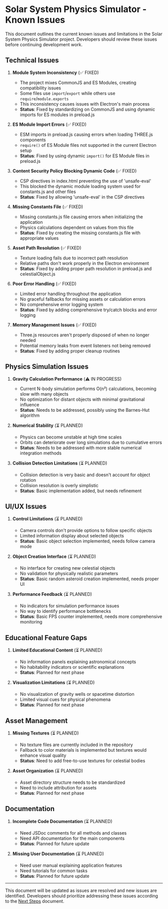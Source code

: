 # Solar System Physics Simulator - Known Issues

This document outlines the current known issues and limitations in the Solar System Physics Simulator project. Developers should review these issues before continuing development work.

## Technical Issues

1. **Module System Inconsistency** (✅ FIXED)
   - The project mixes CommonJS and ES Modules, creating compatibility issues
   - Some files use `import`/`export` while others use `require`/`module.exports`
   - This inconsistency causes issues with Electron's main process
   - **Status**: Fixed by standardizing on CommonJS and using dynamic imports for ES modules in preload.js

2. **ES Module Import Errors** (✅ FIXED)
   - ESM imports in preload.js causing errors when loading THREE.js components
   - `require()` of ES Module files not supported in the current Electron setup
   - **Status**: Fixed by using dynamic `import()` for ES Module files in preload.js

3. **Content Security Policy Blocking Dynamic Code** (✅ FIXED)
   - CSP directives in index.html preventing the use of 'unsafe-eval'
   - This blocked the dynamic module loading system used for constants.js and other files
   - **Status**: Fixed by allowing 'unsafe-eval' in the CSP directives 

4. **Missing Constants File** (✅ FIXED)
   - Missing constants.js file causing errors when initializing the application
   - Physics calculations dependent on values from this file
   - **Status**: Fixed by creating the missing constants.js file with appropriate values

5. **Asset Path Resolution** (✅ FIXED)
   - Texture loading fails due to incorrect path resolution
   - Relative paths don't work properly in the Electron environment
   - **Status**: Fixed by adding proper path resolution in preload.js and celestialObject.js

6. **Poor Error Handling** (✅ FIXED)
   - Limited error handling throughout the application
   - No graceful fallbacks for missing assets or calculation errors
   - No comprehensive error logging system
   - **Status**: Fixed by adding comprehensive try/catch blocks and error logging

7. **Memory Management Issues** (✅ FIXED)
   - Three.js resources aren't properly disposed of when no longer needed
   - Potential memory leaks from event listeners not being removed
   - **Status**: Fixed by adding proper cleanup routines

## Physics Simulation Issues

1. **Gravity Calculation Performance** (⚠️ IN PROGRESS)
   - Current N-body simulation performs O(n²) calculations, becoming slow with many objects
   - No optimization for distant objects with minimal gravitational influence
   - **Status**: Needs to be addressed, possibly using the Barnes-Hut algorithm

2. **Numerical Stability** (⏳ PLANNED)
   - Physics can become unstable at high time scales
   - Orbits can deteriorate over long simulations due to cumulative errors
   - **Status**: Needs to be addressed with more stable numerical integration methods

3. **Collision Detection Limitations** (⏳ PLANNED)
   - Collision detection is very basic and doesn't account for object rotation
   - Collision resolution is overly simplistic
   - **Status**: Basic implementation added, but needs refinement

## UI/UX Issues

1. **Control Limitations** (⏳ PLANNED)
   - Camera controls don't provide options to follow specific objects
   - Limited information display about selected objects
   - **Status**: Basic object selection implemented, needs follow camera mode

2. **Object Creation Interface** (⏳ PLANNED)
   - No interface for creating new celestial objects
   - No validation for physically realistic parameters
   - **Status**: Basic random asteroid creation implemented, needs proper UI

3. **Performance Feedback** (⏳ PLANNED)
   - No indicators for simulation performance issues
   - No way to identify performance bottlenecks
   - **Status**: Basic FPS counter implemented, needs more comprehensive monitoring

## Educational Feature Gaps

1. **Limited Educational Content** (⏳ PLANNED)
   - No information panels explaining astronomical concepts
   - No habitability indicators or scientific explanations
   - **Status**: Planned for next phase

2. **Visualization Limitations** (⏳ PLANNED)
   - No visualization of gravity wells or spacetime distortion
   - Limited visual cues for physical phenomena
   - **Status**: Planned for next phase

## Asset Management

1. **Missing Textures** (⏳ PLANNED)
   - No texture files are currently included in the repository
   - Fallback to color materials is implemented but textures would enhance visual quality
   - **Status**: Need to add free-to-use textures for celestial bodies

2. **Asset Organization** (⏳ PLANNED)
   - Asset directory structure needs to be standardized
   - Need to include attribution for assets
   - **Status**: Planned for next phase

## Documentation

1. **Incomplete Code Documentation** (⏳ PLANNED)
   - Need JSDoc comments for all methods and classes
   - Need API documentation for the main components
   - **Status**: Planned for future update

2. **Missing User Documentation** (⏳ PLANNED)
   - Need user manual explaining application features
   - Need tutorials for common tasks
   - **Status**: Planned for future update

---

This document will be updated as issues are resolved and new issues are identified. Developers should prioritize addressing these issues according to the [Next Steps](../NEXT_STEPS_UPDATED.md) document.
